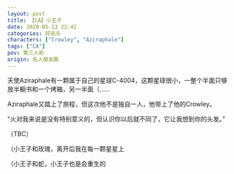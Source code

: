 ```yaml
---
layout: post
title: 【CA】小王子
date: 2020-05-13 22:41
categories: 好兆头
characters: ["Crowley", "Aziraphale"]
tags: ["CA"]
pov: 第三人称
origin: 名人朋友圈
---
```


天使Aziraphale有一颗属于自己的星球C-4004，这颗星球很小，一整个半面只够放半橱书和一个烤箱，另一半面（……

Aziraphale又踏上了旅程，但这次他不是独自一人，他带上了他的Crowley。

“火对我来说是没有特别意义的，但认识你以后就不同了，它让我想到你的头发。”

（TBC）

（小王子和玫瑰，离开后我在每一颗星星上

（小王子和蛇，小王子也是会重生的
